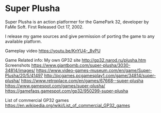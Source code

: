 # Super Plusha
Super Plusha is an action platformer for the GamePark 32, developer by FaMe Soft.
First Released Oct 17, 2002.

I release my game sources and give permission of porting the game to any available platform.

Gameplay video https://youtu.be/KnYU4-_8vPU

Game Related info:
My own GP32 site http://gp32.narod.ru/plusha.htm
Screenshots https://www.giantbomb.com/super-plusha/3030-34814/images/
https://www.video-games-museum.com/en/game/Super-Plusha/20/5/41497
http://pcgames.pcgamesplay1.com/game/34814/super-plusha/
https://www.retroplace.com/en/games/67668--super-plusha
https://www.gamespot.com/games/super-plusha/
https://gamefaqs.gamespot.com/gp32/950299-super-plusha

List of commercial GP32 games https://en.wikipedia.org/wiki/List_of_commercial_GP32_games
